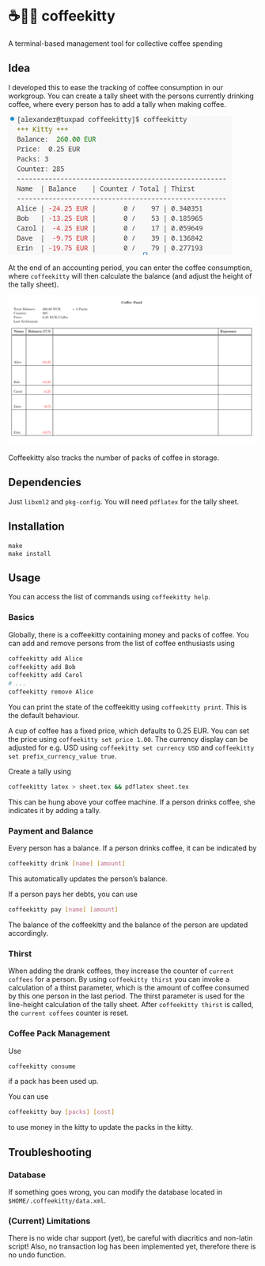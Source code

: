 # ☕🫰😺 coffeekitty

A terminal-based management tool for collective coffee spending

## Idea

I developed this to ease the tracking of coffee consumption in our workgroup.
You can create a tally sheet with the persons currently drinking coffee, where every person has to add a tally when making coffee.

![coffeekitty latex](img/coffeekitty_print.png)

At the end of an accounting period, you can enter the coffee consumption, where `coffeekitty` will then calculate the balance (and adjust the height of the tally sheet).

![coffeekitty print](img/coffeekitty_latex.png)

Coffeekitty also tracks the number of packs of coffee in storage.


## Dependencies

Just `libxml2` and `pkg-config`. You will need `pdflatex` for the tally sheet.


## Installation

```
make
make install
```


## Usage

You can access the list of commands using `coffeekitty help`.

### Basics

Globally, there is a coffeekitty containing money and packs of coffee.
You can add and remove persons from the list of coffee enthusiasts using

```bash
coffeekitty add Alice
coffeekitty add Bob
coffeekitty add Carol
# ...
coffeekitty remove Alice
```

You can print the state of the coffeekitty using `coffeekitty print`.
This is the default behaviour.

A cup of coffee has a fixed price, which defaults to 0.25 EUR.
You can set the price using `coffeekitty set price 1.00`.
The currency display can be adjusted for e.g. USD using `coffeekitty set currency USD` and `coffeekitty set prefix_currency_value true`.

Create a tally using

```bash
coffeekitty latex > sheet.tex && pdflatex sheet.tex
```

This can be hung above your coffee machine. If a person drinks coffee, she indicates it by adding a tally.


### Payment and Balance

Every person has a balance. If a person drinks coffee, it can be indicated by

```bash
coffeekitty drink [name] [amount]
```

This automatically updates the person’s balance.

If a person pays her debts, you can use

```bash
coffeekitty pay [name] [amount]
```

The balance of the coffeekitty and the balance of the person are updated accordingly.

### Thirst

When adding the drank coffees, they increase the counter of `current coffees` for a person.
By using `coffeekitty thirst` you can invoke a calculation of a thirst parameter, which is the amount of coffee consumed by this one person in the last period.
The thirst parameter is used for the line-height calculation of the tally sheet.
After `coffeekitty thirst` is called, the `current coffees` counter is reset.

### Coffee Pack Management

Use

```bash
coffeekitty consume
```

if a pack has been used up.

You can use

```bash
coffeekitty buy [packs] [cost]
```

to use money in the kitty to update the packs in the kitty.


## Troubleshooting

### Database

If something goes wrong, you can modify the database located in `$HOME/.coffeekitty/data.xml`.


### (Current) Limitations

There is no wide char support (yet), be careful with diacritics and non-latin script!
Also, no transaction log has been implemented yet, therefore there is no undo function.